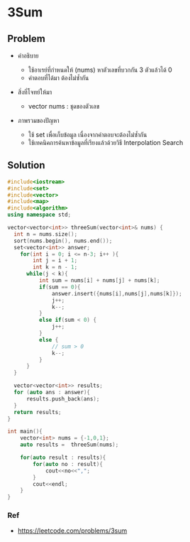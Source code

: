 # 3Sum

## Problem

- คำอธิบาย

  - ใช้อาเรย์ที่กำหนดให้ (nums) หาตัวเลขที่บวกกัน 3 ตัวแล้วได้ 0
  - คำตอบที่ได้มา ต้องไม่ซ้ำกัน

- สิ่งที่โจทย์ให้มา

  - vector<int> nums : ชุดของตัวเลข

- ภาพรวมของปัญหา
  - ใช้ set เพื่อเก็บข้อมูล เนื่องจากคำตอบจะต้องไม่ซ้ำกัน
  - ใช้เทคนิคการค้นหาข้อมูลที่เรียงแล้วด้วยวิธี Interpolation Search

## Solution

```c++
#include<iostream>
#include<set>
#include<vector>
#include<map>
#include<algorithm>
using namespace std;

vector<vector<int>> threeSum(vector<int>& nums) {
  int n = nums.size();
  sort(nums.begin(), nums.end());
  set<vector<int>> answer;
    for(int i = 0; i <= n-3; i++ ){
        int j = i + 1;
        int k = n - 1;
      while(j < k){
          int sum = nums[i] + nums[j] + nums[k];
          if(sum == 0){
              answer.insert({nums[i],nums[j],nums[k]});
              j++;
              k--;
          }
          else if(sum < 0) {
              j++;
          }
          else {
              // sum > 0
              k--;
          }
      }
  }

  vector<vector<int>> results;
  for (auto ans : answer){
      results.push_back(ans);
  }
  return results;
}

int main(){
    vector<int> nums = {-1,0,1};
    auto results =  threeSum(nums);

	for(auto result : results){
		for(auto no : result){
			cout<<no<<",";
		}
		cout<<endl;
	}
}
```

### Ref

- https://leetcode.com/problems/3sum

